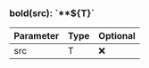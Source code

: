 ### bold(src): \`\*\*\$\{T}\`

| Parameter | Type | Optional |
| --------- | ---- | -------- |
| src       | T    | ❌       |
